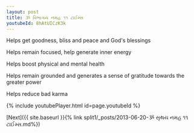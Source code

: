 ```yaml
---
layout: post
title: ૐ વિભાગય નમહ ૧૧ ટાઈમ્સ
youtubeId: 8hAtUICzK3k
---
```

 
 
Helps get goodness, bliss and peace and God's blessings
 
Helps remain focused, help generate inner energy 
 
Helps boost physical and mental health 
 
Helps remain grounded and generates a sense of gratitude towards the greater power 
 
Helps reduce bad karma
 
 
 
 


{% include youtubePlayer.html id=page.youtubeId %}
 
[Next]({{ site.baseurl }}{% link  split1/_posts/2013-06-20-ૐ સૃથય નમહ ૧૧ ટાઈમ્સ.md%})
 
